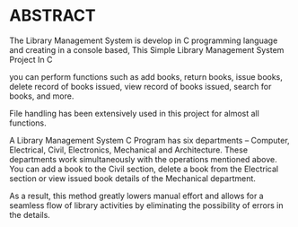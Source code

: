 # ABSTRACT
The Library Management System is develop in C programming language and creating in a console based, This Simple Library Management System Project In C 

you can perform functions such as add books, return books, issue books, delete record of books issued, view record of books issued, search for books, and more. 

File handling has been extensively used in this project for almost all functions. 

A Library Management System C Program has six departments – Computer, Electrical, Civil, Electronics, Mechanical and Architecture. These departments work simultaneously with the operations mentioned above. You can add a book to the Civil section, delete a book from the Electrical section or view issued book details of the Mechanical department.

As a result, this method greatly lowers manual effort and allows for a seamless flow of library activities by eliminating the possibility of errors in the details.
